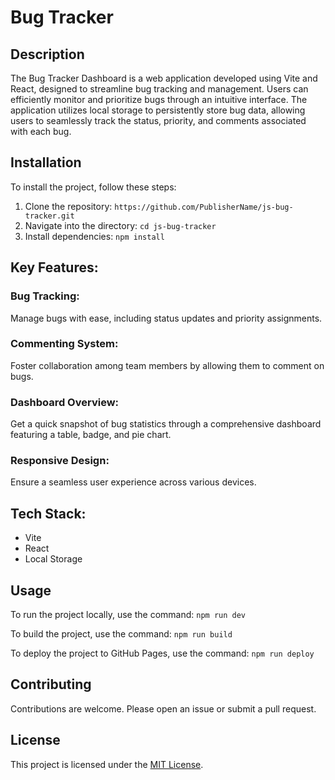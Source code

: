 # Bug Tracker

## Description

The Bug Tracker Dashboard is a web application developed using Vite and React, designed to streamline bug tracking and management. Users can efficiently monitor and prioritize bugs through an intuitive interface. The application utilizes local storage to persistently store bug data, allowing users to seamlessly track the status, priority, and comments associated with each bug.

## Installation

To install the project, follow these steps:

1. Clone the repository: `https://github.com/PublisherName/js-bug-tracker.git`
2. Navigate into the directory: `cd js-bug-tracker`
3. Install dependencies: `npm install`

## Key Features:

### Bug Tracking: 
Manage bugs with ease, including status updates and priority assignments.

### Commenting System: 
Foster collaboration among team members by allowing them to comment on bugs.

### Dashboard Overview: 
Get a quick snapshot of bug statistics through a comprehensive dashboard featuring a table, badge, and pie chart.

### Responsive Design: 
Ensure a seamless user experience across various devices.

## Tech Stack:

- Vite
- React
- Local Storage

## Usage

To run the project locally, use the command: `npm run dev`

To build the project, use the command: `npm run build`

To deploy the project to GitHub Pages, use the command: `npm run deploy`

## Contributing

Contributions are welcome. Please open an issue or submit a pull request.

## License

This project is licensed under the [MIT License](LICENSE).